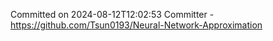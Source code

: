 Committed on 2024-08-12T12:02:53 
Committer - https://github.com/Tsun0193/Neural-Network-Approximation